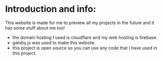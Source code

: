 # Introduction and info:

This website is made for me to preview all my projects in the future and it has some stuff about me too!
- the domain hosting I used is cloudflare and my web hosting is firebase.
- gatsby.js was used to make this website.
- this project is open source so you can use any code that I have used in this project.
